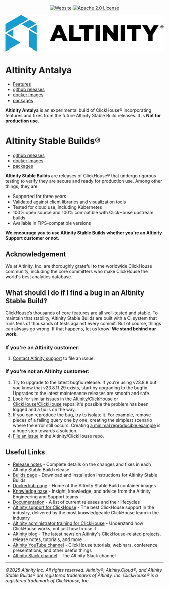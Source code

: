 <div align=center>

[![Website](https://img.shields.io/website?up_message=AVAILABLE&down_message=DOWN&url=https://docs.altinity.com/altinitystablebuilds&style=for-the-badge)](https://docs.altinity.com/altinitystablebuilds/)
[![Apache 2.0 License](https://img.shields.io/badge/license-Apache%202.0-blueviolet?style=for-the-badge)](https://www.apache.org/licenses/LICENSE-2.0)

<picture align=center>
    <source media="(prefers-color-scheme: dark)" srcset="/docs/logo_horizontal_blue_white.png">
    <source media="(prefers-color-scheme: light)" srcset="/docs/logo_horizontal_blue_black.png">
    <img alt="Altinity company logo" src="/docs/logo_horizontal_blue_black.png">
</picture>

</div>

<h1>Altinity Antalya</h1>

- [Features](Antalya.md)
- [github releases](https://github.com/Altinity/ClickHouse/releases?q=altinityantalya&expanded=false)
- [docker images](https://hub.docker.com/r/altinity/clickhouse-server/tags?page=1&name=altinityantalya)
- [packages](https://builds.altinity.cloud/#altinityantalya)

**Altinity Antalya** is an experimental build of ClickHouse® incorporating features and fixes from the future Altinity Stable Build releases. It is **Not for production use**.

<h1>Altinity Stable Builds®</h1>

- [github releases](https://github.com/Altinity/ClickHouse/releases?q=altinitystable&expanded=false)
- [docker images](https://hub.docker.com/r/altinity/clickhouse-server/tags?page=1&name=altinitystable)
- [packages](https://builds.altinity.cloud/#altinitystable)

**Altinity Stable Builds** are releases of ClickHouse® that undergo rigorous testing to verify they are secure and ready for production use. Among other things, they are: 

* Supported for three years
* Validated against client libraries and visualization tools
* Tested for cloud use, including Kubernetes
* 100% open source and 100% compatible with ClickHouse upstream builds
* Available in FIPS-compatible versions

**We encourage you to use Altinity Stable Builds whether you're an Altinity Support customer or not.**

## Acknowledgement

We at Altinity, Inc. are thoroughly grateful to the worldwide ClickHouse community, including the core committers who make ClickHouse the world's best analytics database. 

## What should I do if I find a bug in an Altinity Stable Build?

ClickHouse’s thousands of core features are all well-tested and stable. To maintain that stability, Altinity Stable Builds are built with a CI system that runs tens of thousands of tests against every commit. But of course, things can always go wrong. If that happens, let us know! **We stand behind our work.**

### If you're an Altinity customer:

1. [Contact Altinity support](https://docs.altinity.com/support/) to file an issue.

### If you're not an Altinity customer:

1. Try to upgrade to the latest bugfix release. If you’re using v23.8.8 but you know that v23.8.11.29 exists, start by upgrading to the bugfix. Upgrades to the latest maintenance releases are smooth and safe.
2. Look for similar issues in the [Altinity/ClickHouse](https://github.com/Altinity/ClickHouse/issues) or [ClickHouse/ClickHouse](https://github.com/ClickHouse/ClickHouse/issues) repos; it's possible the problem has been logged and a fix is on the way.
3. If you can reproduce the bug, try to isolate it. For example, remove pieces of a failing query one by one, creating the simplest scenario where the error still occurs. Creating [a minimal reproducible example](https://stackoverflow.com/help/minimal-reproducible-example) is a huge step towards a solution.
4. [File an issue](https://github.com/Altinity/ClickHouse/issues/new/choose) in the Altinity/ClickHouse repo.

## Useful Links

* [Release notes](https://docs.altinity.com/releasenotes/altinity-stable-release-notes/) - Complete details on the changes and fixes in each Altinity Stable Build release
* [Builds page](https://builds.altinity.cloud/) - Download and installation instructions for Altinity Stable Builds
* [Dockerhub page](https://hub.docker.com/r/altinity/clickhouse-server) - Home of the Altinity Stable Build container images
* [Knowledge base](https://kb.altinity.com/) - Insight, knowledge, and advice from the Altinity Engineering and Support teams
* [Documentation](https://docs.altinity.com/altinitystablebuilds/) - A list of current releases and their lifecycles
* [Altinity support for ClickHouse](https://altinity.com/clickhouse-support/) - The best ClickHouse support in the industry, delivered by the most knowledgeable ClickHouse team in the industry
* [Altinity administrator training for ClickHouse](https://altinity.com/clickhouse-training/) - Understand how ClickHouse works, not just how to use it
* [Altinity blog](https://altinity.com/blog/) - The latest news on Altinity's ClickHouse-related projects, release notes, tutorials, and more
* [Altinity YouTube channel](https://www.youtube.com/@AltinityB) - ClickHouse tutorials, webinars, conference presentations, and other useful things
* [Altinity Slack channel](https://altinitydbworkspace.slack.com/join/shared_invite/zt-1togw9b4g-N0ZOXQyEyPCBh_7IEHUjdw#/shared-invite/email) - The Altinity Slack channel

<hr>

*©2025 Altinity Inc. All rights reserved. Altinity®, Altinity.Cloud®, and Altinity Stable Builds® are registered trademarks of Altinity, Inc. ClickHouse® is a registered trademark of ClickHouse, Inc.*

